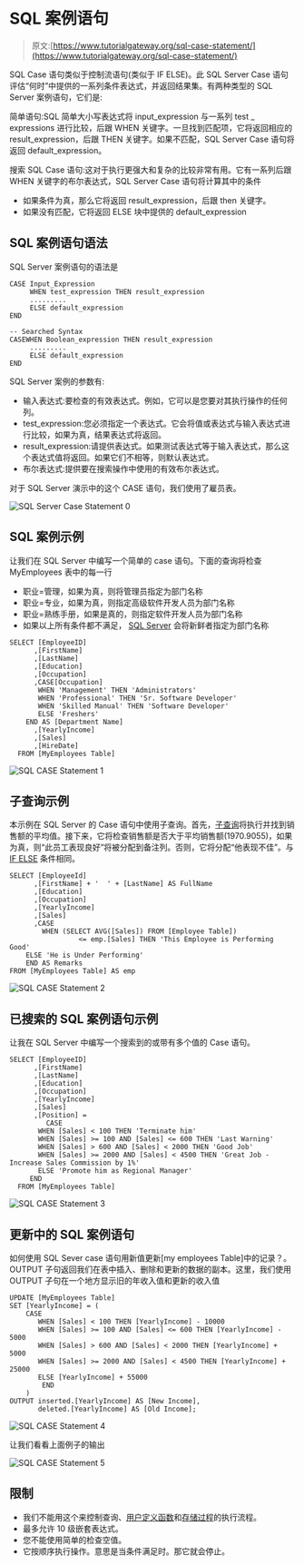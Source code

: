 # SQL 案例语句

> 原文:[https://www.tutorialgateway.org/sql-case-statement/](https://www.tutorialgateway.org/sql-case-statement/)

SQL Case 语句类似于控制流语句(类似于 IF ELSE)。此 SQL Server Case 语句评估“何时”中提供的一系列条件表达式，并返回结果集。有两种类型的 SQL Server 案例语句，它们是:

简单语句:SQL 简单大小写表达式将 input_expression 与一系列 test _ expressions 进行比较，后跟 WHEN 关键字。一旦找到匹配项，它将返回相应的 result_expression，后跟 THEN 关键字。如果不匹配，SQL Server Case 语句将返回 default_expression。

搜索 SQL Case 语句:这对于执行更强大和复杂的比较非常有用。它有一系列后跟 WHEN 关键字的布尔表达式，SQL Server Case 语句将计算其中的条件

*   如果条件为真，那么它将返回 result_expression，后跟 then 关键字。
*   如果没有匹配，它将返回 ELSE 块中提供的 default_expression

## SQL 案例语句语法

SQL Server 案例语句的语法是

```
CASE Input_Expression
     WHEN test_expression THEN result_expression
     .........
     ELSE default_expression
END

-- Searched Syntax
CASEWHEN Boolean_expression THEN result_expression
     .........
     ELSE default_expression
END
```

SQL Server 案例的参数有:

*   输入表达式:要检查的有效表达式。例如，它可以是您要对其执行操作的任何列。
*   test_expression:您必须指定一个表达式。它会将值或表达式与输入表达式进行比较，如果为真，结果表达式将返回。
*   result_expression:请提供表达式。如果测试表达式等于输入表达式，那么这个表达式值将返回。如果它们不相等，则默认表达式。
*   布尔表达式:提供要在搜索操作中使用的有效布尔表达式。

对于 SQL Server 演示中的这个 CASE 语句，我们使用了雇员表。

![SQL Server Case Statement 0](img/3f0fd2dabac60208342a4205ad4e2af3.png)

## SQL 案例示例

让我们在 SQL Server 中编写一个简单的 case 语句。下面的查询将检查 MyEmployees 表中的每一行

*   职业=管理，如果为真，则将管理员指定为部门名称
*   职业=专业，如果为真，则指定高级软件开发人员为部门名称
*   职业=熟练手册，如果是真的，则指定软件开发人员为部门名称
*   如果以上所有条件都不满足， [SQL Server](https://www.tutorialgateway.org/sql/) 会将新鲜者指定为部门名称

```
SELECT [EmployeeID]
      ,[FirstName]
      ,[LastName]
      ,[Education]
      ,[Occupation]
      ,CASE[Occupation]
	   WHEN 'Management' THEN 'Administrators'
	   WHEN 'Professional' THEN 'Sr. Software Developer'
	   WHEN 'Skilled Manual' THEN 'Software Developer'
	   ELSE 'Freshers'
	END AS [Department Name]
      ,[YearlyIncome]
      ,[Sales]
      ,[HireDate]
  FROM [MyEmployees Table]
```

![SQL CASE Statement 1](img/2bd9c10f7a7b29156ac568a18fd8c381.png)

## 子查询示例

本示例在 SQL Server 的 Case 语句中使用子查询。首先，[子查询](https://www.tutorialgateway.org/sql-subquery/)将执行并找到销售额的平均值。接下来，它将检查销售额是否大于平均销售额(1970.9055)，如果为真，则“此员工表现良好”将被分配到备注列。否则，它将分配“他表现不佳”。与 [IF ELSE](https://www.tutorialgateway.org/sql-if-else/) 条件相同。

```
SELECT [EmployeeId]
      ,[FirstName] + '  ' + [LastName] AS FullName
      ,[Education]
      ,[Occupation]
      ,[YearlyIncome]
      ,[Sales]
      ,CASE 
        WHEN (SELECT AVG([Sales]) FROM [Employee Table]) 
                 <= emp.[Sales] THEN 'This Employee is Performing Good'
	ELSE 'He is Under Performing'
	END AS Remarks
FROM [MyEmployees Table] AS emp
```

![SQL CASE Statement 2](img/374fd3a29e7eb960edb22b9eed80486e.png)

## 已搜索的 SQL 案例语句示例

让我在 SQL Server 中编写一个搜索到的或带有多个值的 Case 语句。

```
SELECT [EmployeeID]
      ,[FirstName]
      ,[LastName]
      ,[Education]
      ,[Occupation]
      ,[YearlyIncome]
      ,[Sales]
      ,[Position] = 
         CASE 
	   WHEN [Sales] < 100 THEN 'Terminate him'
	   WHEN [Sales] >= 100 AND [Sales] <= 600 THEN 'Last Warning'
	   WHEN [Sales] > 600 AND [Sales] < 2000 THEN 'Good Job'
	   WHEN [Sales] >= 2000 AND [Sales] < 4500 THEN 'Great Job - Increase Sales Commission by 1%'
	   ELSE 'Promote him as Regional Manager'
	 END
  FROM [MyEmployees Table]
```

![SQL CASE Statement 3](img/77ac610b5215133b8e481992db49a0fe.png)

## 更新中的 SQL 案例语句

如何使用 SQL Sever case 语句用新值更新[my employees Table]中的记录？。OUTPUT 子句返回我们在表中插入、删除和更新的数据的副本。这里，我们使用 OUTPUT 子句在一个地方显示旧的年收入值和更新的收入值

```
UPDATE [MyEmployees Table]
SET [YearlyIncome] = (
	CASE 
	   WHEN [Sales] < 100 THEN [YearlyIncome] - 10000
	   WHEN [Sales] >= 100 AND [Sales] <= 600 THEN [YearlyIncome] - 5000
	   WHEN [Sales] > 600 AND [Sales] < 2000 THEN [YearlyIncome] + 5000
	   WHEN [Sales] >= 2000 AND [Sales] < 4500 THEN [YearlyIncome] + 25000
	   ELSE [YearlyIncome] + 55000
        END
	)
OUTPUT inserted.[YearlyIncome] AS [New Income], 
       deleted.[YearlyIncome] AS [Old Income];
```

![SQL CASE Statement 4](img/e0000c61d86c6f1707230deececabc45.png)

让我们看看上面例子的输出

![SQL CASE Statement 5](img/ce8ebfc448ba48fd587c8e48b71a7358.png)

## 限制

*   我们不能用这个来控制查询、[用户定义函数](https://www.tutorialgateway.org/user-defined-functions-in-sql/)和[存储过程](https://www.tutorialgateway.org/stored-procedures-in-sql/)的执行流程。
*   最多允许 10 级嵌套表达式。
*   您不能使用简单的检查空值。
*   它按顺序执行操作。意思是当条件满足时。那它就会停止。